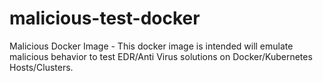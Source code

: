 # malicious-test-docker 

Malicious Docker Image - This docker image is intended will emulate malicious behavior to test EDR/Anti Virus solutions on Docker/Kubernetes Hosts/Clusters.